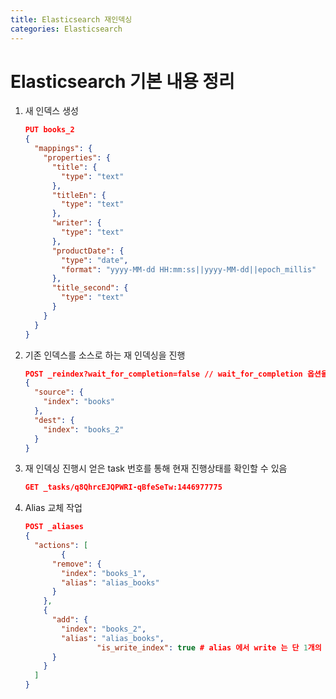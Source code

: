 ```yaml
---
title: Elasticsearch 재인덱싱
categories: Elasticsearch
---
```


# Elasticsearch 기본 내용 정리
  
1. 새 인덱스 생성
    
    ```json
    PUT books_2
    {
      "mappings": {
        "properties": {
          "title": {
            "type": "text"
          },
          "titleEn": {
            "type": "text"
          },
          "writer": {
            "type": "text"
          },
          "productDate": {
            "type": "date",
            "format": "yyyy-MM-dd HH:mm:ss||yyyy-MM-dd||epoch_millis"
          },
          "title_second": {
            "type": "text"
          }
        }
      }
    }
    ```
    
2. 기존 인덱스를 소스로 하는 재 인덱싱을 진행
    
    ```json
    POST _reindex?wait_for_completion=false // wait_for_completion 옵션을 설정해서 비동기로 실행
    {
      "source": {
        "index": "books"
      },
      "dest": {
        "index": "books_2"
      }
    }
    ```
    
3. 재 인덱싱 진행시 얻은 task 번호를 통해 현재 진행상태를 확인할 수 있음
    
    ```json
    GET _tasks/q8QhrcEJQPWRI-qBfeSeTw:1446977775
    ```
    
4. Alias 교체 작업
    
    ```json
    POST _aliases
    {
      "actions": [
    		{
          "remove": {
            "index": "books_1",
            "alias": "alias_books"
          }
        },
        {
          "add": {
            "index": "books_2",
            "alias": "alias_books",
    				"is_write_index": true # alias 에서 write 는 단 1개의 인덱스만 가능하다.
          }
        }
      ]
    }
    ```
